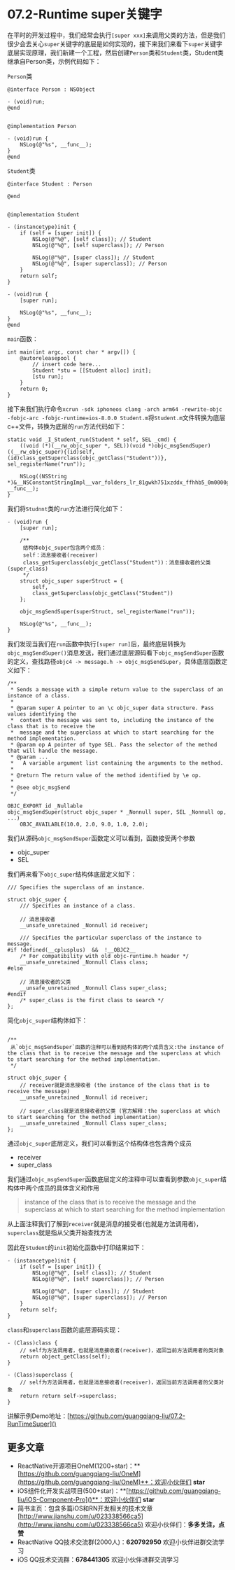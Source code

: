 # 07.2-Runtime super关键字

在平时的开发过程中，我们经常会执行`[super xxx]`来调用父类的方法，但是我们很少会去关心`super`关键字的底层是如何实现的，接下来我们来看下`super`关键字底层实现原理，我们新建一个工程，然后创建`Person`类和`Student`类，Student类继承自Person类，示例代码如下：

`Person`类

```
@interface Person : NSObject

- (void)run;
@end


@implementation Person

- (void)run {
    NSLog(@"%s", __func__);
}
@end
```

`Student`类

```
@interface Student : Person

@end


@implementation Student

- (instancetype)init {
    if (self = [super init]) {
        NSLog(@"%@", [self class]); // Student
        NSLog(@"%@", [self superclass]); // Person
        
        NSLog(@"%@", [super class]); // Student
        NSLog(@"%@", [super superclass]); // Person
    }
    return self;
}

- (void)run {
    [super run];
    
    NSLog(@"%s", __func__);
}
@end
```

`main`函数：

```
int main(int argc, const char * argv[]) {
    @autoreleasepool {
        // insert code here...
        Student *stu = [[Student alloc] init];
        [stu run];
    }
    return 0;
}
```

接下来我们执行命令`xcrun -sdk iphoneos clang -arch arm64 -rewrite-objc -fobjc-arc -fobjc-runtime=ios-8.0.0 Student.m`将`Student.m`文件转换为底层c++文件，转换为底层的`run`方法代码如下：

```
static void _I_Student_run(Student * self, SEL _cmd) {
    ((void (*)(__rw_objc_super *, SEL))(void *)objc_msgSendSuper)((__rw_objc_super){(id)self, (id)class_getSuperclass(objc_getClass("Student"))}, sel_registerName("run"));

    NSLog((NSString *)&__NSConstantStringImpl__var_folders_lr_81gwkh751xzddx_ffhhb5_0m0000gn_T_Student_18b3ae_mi_0, __func__);
}
```

我们将`Studnnt`类的`run`方法进行简化如下：

```
- (void)run {
    [super run];
    
    /**
     结构体objc_super包含两个成员：
     self：消息接收者(receiver)
     class_getSuperclass(objc_getClass("Student"))：消息接收者的父类(super_class)
     */
    struct objc_super superStruct = {
        self,
        class_getSuperclass(objc_getClass("Student"))
    };
    
    objc_msgSendSuper(superStruct, sel_registerName("run"));
    
    NSLog(@"%s", __func__);
}
```

我们发现当我们在`run`函数中执行`[super run]`后，最终底层转换为`objc_msgSendSuper()`消息发送，我们通过底层源码看下`objc_msgSendSuper`函数的定义，查找路径`objc4 -> message.h -> objc_msgSendSuper`，具体底层函数定义如下：


```
/**
 * Sends a message with a simple return value to the superclass of an instance of a class.
 *
 * @param super A pointer to an \c objc_super data structure. Pass values identifying the
 *  context the message was sent to, including the instance of the class that is to receive the
 *  message and the superclass at which to start searching for the method implementation.
 * @param op A pointer of type SEL. Pass the selector of the method that will handle the message.
 * @param ...
 *   A variable argument list containing the arguments to the method.
 *
 * @return The return value of the method identified by \e op.
 *
 * @see objc_msgSend
 */
 
OBJC_EXPORT id _Nullable
objc_msgSendSuper(struct objc_super * _Nonnull super, SEL _Nonnull op, ...)
    OBJC_AVAILABLE(10.0, 2.0, 9.0, 1.0, 2.0);
```

我们从源码`objc_msgSendSuper`函数定义可以看到，函数接受两个参数

* objc_super
* SEL

我们再来看下`objc_super`结构体底层定义如下：

```
/// Specifies the superclass of an instance. 

struct objc_super {
    /// Specifies an instance of a class.
    
    // 消息接收者
    __unsafe_unretained _Nonnull id receiver;

    /// Specifies the particular superclass of the instance to message. 
#if !defined(__cplusplus)  &&  !__OBJC2__
    /* For compatibility with old objc-runtime.h header */
    __unsafe_unretained _Nonnull Class class;
#else

	// 消息接收者的父类
    __unsafe_unretained _Nonnull Class super_class;
#endif
    /* super_class is the first class to search */
};
```

简化`objc_super`结构体如下：

```

/**
 从`objc_msgSendSuper`函数的注释可以看到结构体的两个成员含义:the instance of the class that is to receive the message and the superclass at which to start searching for the method implementation.
 */
 
struct objc_super {
    // receiver就是消息接收者 (the instance of the class that is to receive the message)
    __unsafe_unretained _Nonnull id receiver;

    // super_class就是消息接收者的父类 (官方解释：the superclass at which to start searching for the method implementation)
    __unsafe_unretained _Nonnull Class super_class;
};
```

通过`objc_super`底层定义，我们可以看到这个结构体也包含两个成员

* receiver
* super_class

我们通过`objc_msgSendSuper`函数底层定义的注释中可以查看到参数`objc_super`结构体中两个成员的具体含义和作用

> instance of the class that is to receive the message and the superclass at which to start searching for the method implementation


从上面注释我们了解到`receiver`就是消息的接受者(也就是方法调用者)，`superclass`就是指从父类开始查找方法

因此在`Student`的`init`初始化函数中打印结果如下：

```
- (instancetype)init {
    if (self = [super init]) {
        NSLog(@"%@", [self class]); // Student
        NSLog(@"%@", [self superclass]); // Person
        
        NSLog(@"%@", [super class]); // Student
        NSLog(@"%@", [super superclass]); // Person
    }
    return self;
}
```

`class`和`superclass`函数的底层源码实现：

```
- (Class)class {
    // self为方法调用者，也就是消息接收者(receiver)，返回当前方法调用者的类对象
    return object_getClass(self);
}
```

```
- (Class)superclass {
    // self为方法调用者，也就是消息接收者(receiver)，返回当前方法调用者的父类对象
    return return self->superclass;
}
```


讲解示例Demo地址：[https://github.com/guangqiang-liu/07.2-RunTimeSuper]()


## 更多文章
* ReactNative开源项目OneM(1200+star)：**[https://github.com/guangqiang-liu/OneM](https://github.com/guangqiang-liu/OneM)**：欢迎小伙伴们 **star**
* iOS组件化开发实战项目(500+star)：**[https://github.com/guangqiang-liu/iOS-Component-Pro]()**：欢迎小伙伴们 **star**
* 简书主页：包含多篇iOS和RN开发相关的技术文章[http://www.jianshu.com/u/023338566ca5](http://www.jianshu.com/u/023338566ca5) 欢迎小伙伴们：**多多关注，点赞**
* ReactNative QQ技术交流群(2000人)：**620792950** 欢迎小伙伴进群交流学习
* iOS QQ技术交流群：**678441305** 欢迎小伙伴进群交流学习